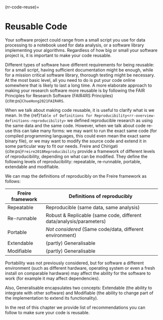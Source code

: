 (rr-code-reuse)=
# Reusable Code
Your software project could range from a small script you use for data processing to a notebook used for data analysis, or a software library implementing your algorithms.
Regardless of how big or small your software project is, it is important to make your code reusable.

Different types of software have different requirements for being reusable: for a small script, having sufficient documentation might be enough, while for a mission critical software library, thorough testing might be necessary.
At the most basic level, all you need to do is put your code online somewhere that is likely to last a long time. A more elaborate approach to making your research software more reusable is by following the FAIR Principles for Research Software (FAIR4RS Principles) {cite:ps}`ChueHong2021FAIR4RS`.

When we talk about making code reusable, it is useful to clarify what is we mean. In the {ref}`Table of Definitions for Reproducibility<rr-overview-definitions-reproducibility>` we defined reproducible research as using the same data and the same code.
However, when we talk about code re-use this can take many forms: we may want to run the exact same code (for compiled programming languages, this could even mean the exact same binary file), or we may want to modify the source code and extend it in some particular way to fit our needs.
Freire and Chirigati {cite:ps}`Freire2018Reproducibility` provide a framework of different levels of reproducibility, depending on what can be modified. They define the following levels of reproducibility: repeatable, re-runnable, portable, extendable and modifiable.

We can map the definitions of reproducibly on the Freire framework as follows:

| Freire framework | Definitions of reproducibly |
|------------------|---|
| Repeatable       | Reproducible (same data, same analysis) |
| Re-runnable      | Robust & Replicable (same code, different data/analysis/parameters) |
| Portable         | *Not considered* (Same code/data, different environment) |
| Extendable       | (partly) Generalisable |
| Modifiable       | (partly) Generalisable |

Portability was not previously considered, but for software a different environment (such as different hardware, operating system or even a fresh install on comparable hardware) may affect the ability for the software to work (for example it may affect dependencies).

Also, Generalisable encapsulates two concepts: Extendable (the ability to integrate with other software)
and Modifiable (the ability to change part of the implementation to extend its functionality).

In the rest of this chapter we provide list of recommendations you can follow to make sure your code is reusable.
